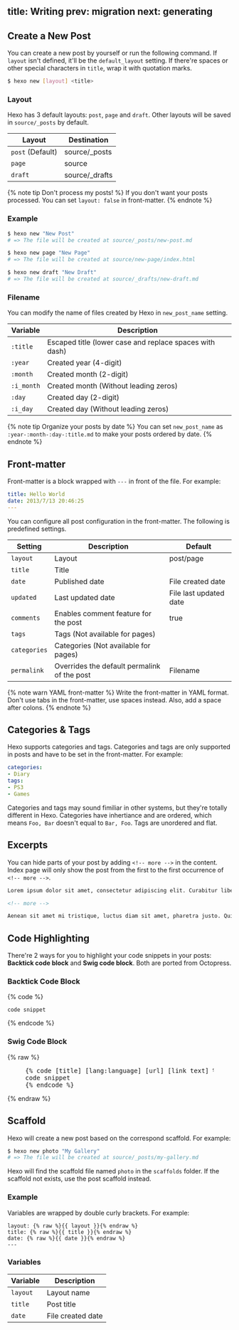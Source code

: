 title: Writing
prev: migration
next: generating
---
## Create a New Post

You can create a new post by yourself or run the following command. If `layout` isn't defined, it'll be the `default_layout` setting. If there're spaces or other special characters in `title`, wrap it with quotation marks.

``` bash
$ hexo new [layout] <title>
```

### Layout

Hexo has 3 default layouts: `post`, `page` and `draft`. Other layouts will be saved in `source/_posts` by default.

Layout | Destination
--- | ---
`post` (Default) | source/_posts
`page` | source
`draft` | source/_drafts

{% note tip Don't process my posts! %}
If you don't want your posts processed. You can set `layout: false` in front-matter.
{% endnote %}

### Example

``` bash
$ hexo new "New Post"
# => The file will be created at source/_posts/new-post.md

$ hexo new page "New Page"
# => The file will be created at source/new-page/index.html

$ hexo new draft "New Draft"
# => The file will be created at source/_drafts/new-draft.md
```

### Filename

You can modify the name of files created by Hexo in `new_post_name` setting.

Variable | Description
--- | ---
`:title` | Escaped title (lower case and replace spaces with dash)
`:year` | Created year (4-digit)
`:month` | Created month (2-digit)
`:i_month` | Created month (Without leading zeros)
`:day` | Created day (2-digit)
`:i_day` | Created day (Without leading zeros)

{% note tip Organize your posts by date %}
You can set `new_post_name` as `:year-:month-:day-:title.md` to make your posts ordered by date.
{% endnote %}

## Front-matter

Front-matter is a block wrapped with `---` in front of the file. For example:

``` yaml
title: Hello World
date: 2013/7/13 20:46:25
---
```

You can configure all post configuration in the front-matter. The following is predefined settings.

Setting | Description | Default
--- | --- | ---
`layout` | Layout | post/page
`title` | Title | 
`date` | Published date | File created date
`updated` | Last updated date | File last updated date
`comments` | Enables comment feature for the post | true
`tags` | Tags (Not available for pages) | 
`categories` | Categories (Not available for pages) | 
`permalink` | Overrides the default permalink of the post | Filename

{% note warn YAML front-matter %}
Write the front-matter in YAML format. Don't use tabs in the front-matter, use spaces instead. Also, add a space after colons.
{% endnote %}

## Categories & Tags

Hexo supports categories and tags. Categories and tags are only supported in posts and have to be set in the front-matter. For example:

``` yaml
categories:
- Diary
tags:
- PS3
- Games
```

Categories and tags may sound fimiliar in other systems, but they're totally different in Hexo. Categories have inhertiance and are ordered, which means `Foo, Bar` doesn't equal to `Bar, Foo`. Tags are unordered and flat.

## Excerpts

You can hide parts of your post by adding `<!-- more -->` in the content. Index page will only show the post from the first to the first occurrence of `<!-- more -->`.

``` markdown
Lorem ipsum dolor sit amet, consectetur adipiscing elit. Curabitur libero est, vulputate nec nibh sit amet, luctus placerat diam. Aliquam sit amet est arcu.

<!-- more -->

Aenean sit amet mi tristique, luctus diam sit amet, pharetra justo. Quisque ac faucibus tellus, non viverra augue. Phasellus justo ligula, pharetra adipiscing vulputate eget, fringilla sit amet urna. Nunc aliquam fermentum est ac fringilla.
```

## Code Highlighting

There're 2 ways for you to highlight your code snippets in your posts: **Backtick code block** and **Swig code block**. Both are ported from Octopress.

### Backtick Code Block

{% code %}
``` [language] [title] [url] [link text]
code snippet
```
{% endcode %}

### Swig Code Block

{% raw %}
<figure class="highlight"><pre>{% code [title] [lang:language] [url] [link text] %}
code snippet
{% endcode %}
</pre></figure>
{% endraw %}

## Scaffold

Hexo will create a new post based on the correspond scaffold. For example:

``` bash
$ hexo new photo "My Gallery"
# => The file will be created at source/_posts/my-gallery.md
```

Hexo will find the scaffold file named `photo` in the `scaffolds` folder. If the scaffold not exists, use the post scaffold instead.

### Example

Variables are wrapped by double curly brackets. For example:

``` plain
layout: {% raw %}{{ layout }}{% endraw %}
title: {% raw %}{{ title }}{% endraw %}
date: {% raw %}{{ date }}{% endraw %}
---
```

### Variables

Variable | Description
--- | ---
`layout` | Layout name
`title` | Post title
`date` | File created date